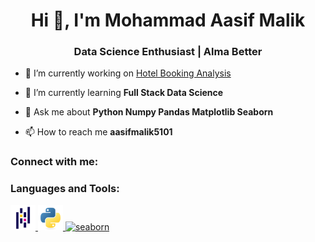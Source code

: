 <h1 align="center">Hi 👋, I'm Mohammad Aasif Malik</h1>
<h3 align="center">Data Science Enthusiast | Alma Better</h3>



- 🔭 I’m currently working on [Hotel Booking Analysis](https://github.com/Rahuldu98/Hotel_Booking_EDA-Capstone_Project.git)



- 🌱 I’m currently learning **Full Stack Data Science**



- 💬 Ask me about **Python Numpy Pandas Matplotlib Seaborn**



- 📫 How to reach me **aasifmalik5101**



<h3 align="left">Connect with me:</h3>
<p align="left">

</p>



<h3 align="left">Languages and Tools:</h3>
<p align="left"> <a href="https://pandas.pydata.org/" target="_blank" rel="noreferrer"> <img src="https://raw.githubusercontent.com/devicons/devicon/2ae2a900d2f041da66e950e4d48052658d850630/icons/pandas/pandas-original.svg" alt="pandas" width="40" height="40"/> </a> <a href="https://www.python.org" target="_blank" rel="noreferrer"> <img src="https://raw.githubusercontent.com/devicons/devicon/master/icons/python/python-original.svg" alt="python" width="40" height="40"/> </a> <a href="https://seaborn.pydata.org/" target="_blank" rel="noreferrer"> <img src="https://seaborn.pydata.org/_images/logo-mark-lightbg.svg" alt="seaborn" width="40" height="40"/> </a> </p>

